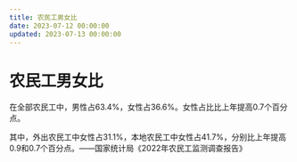 ```yaml
---
title: 农民工男女比
date: 2023-07-12 00:00:00
updated: 2023-07-13 00:00:00
---
```


# 农民工男女比

在全部农民工中，男性占63.4%，女性占36.6%。女性占比比上年提高0.7个百分点。

其中，外出农民工中女性占31.1%，本地农民工中女性占41.7%，分别比上年提高0.9和0.7个百分点。——国家统计局《2022年农民工监测调查报告》

